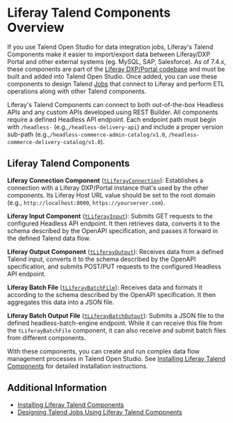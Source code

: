 # Liferay Talend Components Overview

If you use Talend Open Studio for data integration jobs, Liferay's Talend Components make it easier to import/export data between Liferay/DXP Portal and other external systems (eg. MySQL, SAP, Salesforce). As of 7.4.x, these components are part of the [Liferay DXP/Portal codebase](https://github.com/liferay/liferay-portal/tree/master/modules/etl/talend/talend-definition/src/main/java/com/liferay/talend) and must be built and added into Talend Open Studio. Once added, you can use these components to design Talend [Jobs](https://help.talend.com/r/lqV2ftgSbYSEBU9Bwsd61w/eAVXNKXfys1ji9dujoRfrg) that connect to Liferay and perform ETL operations along with other Talend components.

Liferay's Talend Components can connect to both out-of-the-box Headless APIs and any custom APIs developed using REST Builder. All components require a defined Headless API endpoint. Each endpoint path must begin with `/headless-` (e.g.,`/headless-delivery-api`) and include a proper version sub-path (e.g.,`/headless-commerce-admin-catalog/v1.0`, `/headless-commerce-delivery-catalog/v1.0`).

## Liferay Talend Components

**Liferay Connection Component** ([`tLiferayConnection`](https://github.com/liferay/liferay-portal/blob/master/modules/etl/talend/talend-definition/src/main/java/com/liferay/talend/tliferayconnection/TLiferayConnectionDefinition.java)): Establishes a connection with a Liferay DXP/Portal instance that's used by the other components. Its Liferay Host URL value should be set to the root domain (e.g., `http://localhost:8080`, `https://yourserver.com`).

**Liferay Input Component** ([`tLiferayInput`](https://github.com/liferay/liferay-portal/blob/master/modules/etl/talend/talend-definition/src/main/java/com/liferay/talend/tliferayinput/TLiferayInputDefinition.java)): Submits GET requests to the configured Headless API endpoint. It then retrieves data, converts it to the schema described by the OpenAPI specification, and passes it forward in the defined Talend data flow.

**Liferay Output Component** ([`tLiferayOutput`](https://github.com/liferay/liferay-portal/blob/master/modules/etl/talend/talend-definition/src/main/java/com/liferay/talend/tliferayoutput/TLiferayOutputDefinition.java)): Receives data from a defined Talend input, converts it to the schema described by the OpenAPI specification, and submits POST/PUT requests to the configured Headless API endpoint.

**Liferay Batch File** ([`tLiferayBatchFile`](https://github.com/liferay/liferay-portal/blob/master/modules/etl/talend/talend-definition/src/main/java/com/liferay/talend/tliferaybatchfile/TLiferayBatchFileDefinition.java)): Receives data and formats it according to the schema described by the OpenAPI specification. It then aggregates this data into a JSON file.

**Liferay Batch Output File** ([`tLiferayBatchOutput`](https://github.com/liferay/liferay-portal/blob/master/modules/etl/talend/talend-definition/src/main/java/com/liferay/talend/tliferaybatchoutput/TLiferayBatchOutputDefinition.java)): Submits a JSON file to the defined headless-batch-engine endpoint. While it can receive this file from the `tLiferayBatchFile` component, it can also receive and submit batch files from different components.

With these components, you can create and run complex data flow management processes in Talend Open Studio. See [Installing Liferay Talend Components](./installing-liferay-talend-components.md) for detailed installation instructions.

## Additional Information

* [Installing Liferay Talend Components](./installing-liferay-talend-components.md)
* [Designing Talend Jobs Using Liferay Talend Components](./designing-talend-jobs-using-liferay-talend-components.md)
